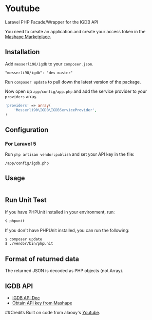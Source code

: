 Youtube
=========

Laravel PHP Facade/Wrapper for the IGDB API

You need to create an application and create your access token in the [Mashape Marketplace](https://market.mashape.com/igdbcom/internet-game-database).

## Installation

Add `messerli90/igdb` to your `composer.json`.
```
"messerli90/igdb": "dev-master"
```

Run `composer update` to pull down the latest version of the package.

Now open up `app/config/app.php` and add the service provider to your `providers` array.

```php
'providers' => array(
	'Messerli90\IGDB\IGDBServiceProvider',
)
```

## Configuration
### For Laravel 5
Run `php artisan vendor:publish` and set your API key in the file:

```
/app/config/igdb.php
```

## Usage

```php
```

## Run Unit Test
If you have PHPUnit installed in your environment, run:

```bash
$ phpunit
```

If you don't have PHPUnit installed, you can run the following:

```bash
$ composer update
$ ./vendor/bin/phpunit
```

## Format of returned data
The returned JSON is decoded as PHP objects (not Array).


## IGDB API
- [IGDB API Doc](https://market.mashape.com/igdbcom/internet-game-database)
- [Obtain API key from Mashape](https://market.mashape.com/igdbcom/internet-game-database)


##Credits
Built on code from alaouy's [Youtube](https://github.com/alaouy/Youtube).
